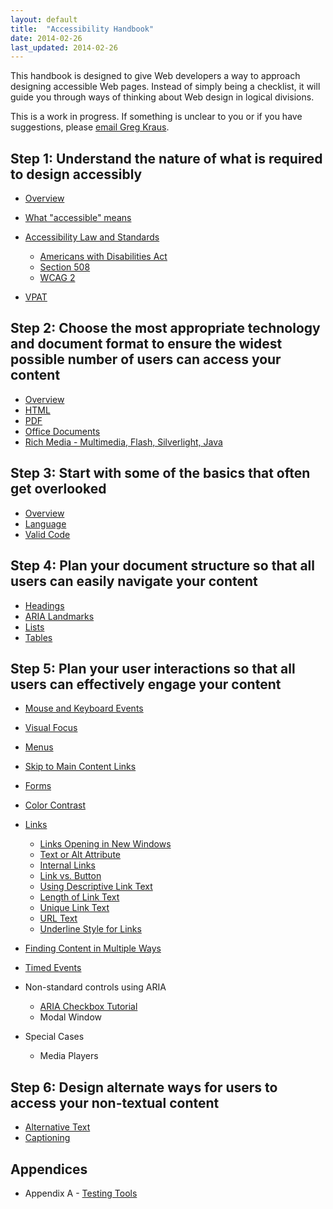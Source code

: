 ```yaml
---
layout: default
title:  "Accessibility Handbook"
date: 2014-02-26
last_updated: 2014-02-26
---
```


This handbook is designed to give Web developers a way to approach designing accessible Web pages. Instead of simply being a checklist, it will guide you through ways of thinking about Web design in logical divisions.

This is a work in progress. If something is unclear to you or if you have suggestions, please [email Greg Kraus](mailto:gdkraus@ncsu.edu).

Step 1: Understand the nature of what is required to design accessibly
----------------------------------------------------------------------

-   [Overview](understand-nature.html)
-   [What "accessible" means](what-accessible-means.html)
-   [Accessibility Law and Standards](law.html)
    -   [Americans with Disabilities Act](ada.html)
    -   [Section 508](508.html)
    -   [WCAG 2](wcag.html)

-   [VPAT](vpat.html)

Step 2: Choose the most appropriate technology and document format to ensure the widest possible number of users can access your content
----------------------------------------------------------------------------------------------------------------------------------------

-   [Overview](technology-overview.html)
-   [HTML](technology-html.html)
-   [PDF](technology-pdf.html)
-   [Office Documents](technology-office.html)
-   [Rich Media - Multimedia, Flash, Silverlight, Java](technology-rich-media.html)

Step 3: Start with some of the basics that often get overlooked
---------------------------------------------------------------

-   [Overview](basics-overview.html)
-   [Language](language.html)
-   [Valid Code](valid-code.html)

Step 4: Plan your document structure so that all users can easily navigate your content
---------------------------------------------------------------------------------------

-   [Headings](headings.html)
-   [ARIA Landmarks](aria-landmarks.html)
-   [Lists](lists.html)
-   [Tables](tables.html)

Step 5: Plan your user interactions so that all users can effectively engage your content
-----------------------------------------------------------------------------------------

-   [Mouse and Keyboard Events](mouse-and-keyboard-events.html)
-   [Visual Focus](visual-focus.html)
-   [Menus](menus.html)
-   [Skip to Main Content Links](skip-to-main-content.html)
-   [Forms](forms.html)
-   [Color Contrast](color-contrast.html)
-   [Links](links.html)
    -   [Links Opening in New Windows](link-new-window.html)
    -   [Text or Alt Attribute](link-text-alt.html)
    -   [Internal Links](link-internal.html)
    -   [Link vs. Button](link-behavior.html)
    -   [Using Descriptive Link Text](link-text-descriptive-target.html)
    -   [Length of Link Text](link-text-length.html)
    -   [Unique Link Text](link-text-unique.html)
    -   [URL Text](link-text-url.html)
    -   [Underline Style for Links](link-underline.html)

-   [Finding Content in Multiple Ways](find-content-multiple.html)
-   [Timed Events](timed-events.html)
-   Non-standard controls using ARIA
    -   [ARIA Checkbox Tutorial](aria-checkbox.html)
    -   Modal Window

-   Special Cases
    -   Media Players

Step 6: Design alternate ways for users to access your non-textual content
--------------------------------------------------------------------------

-   [Alternative Text](alternative-text.html)
-   [Captioning](captioning.html)

Appendices
----------

-   Appendix A - [Testing Tools](testing-tools.html)

